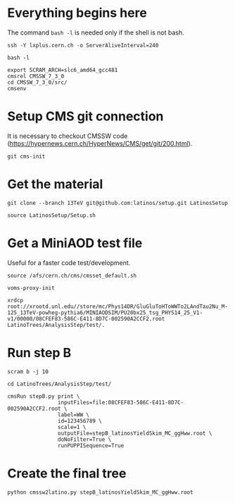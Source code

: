 Everything begins here
====

The command `bash -l` is needed only if the shell is not bash.

    ssh -Y lxplus.cern.ch -o ServerAliveInterval=240

    bash -l

    export SCRAM_ARCH=slc6_amd64_gcc481
    cmsrel CMSSW_7_3_0
    cd CMSSW_7_3_0/src/
    cmsenv


Setup CMS git connection
====

It is necessary to checkout CMSSW code (https://hypernews.cern.ch/HyperNews/CMS/get/git/200.html).

    git cms-init

    
Get the material
====

    git clone --branch 13TeV git@github.com:latinos/setup.git LatinosSetup

    source LatinosSetup/Setup.sh


Get a MiniAOD test file
====

Useful for a faster code test/development.

    source /afs/cern.ch/cms/cmsset_default.sh

    voms-proxy-init

    xrdcp root://xrootd.unl.edu//store/mc/Phys14DR/GluGluToHToWWTo2LAndTau2Nu_M-125_13TeV-powheg-pythia6/MINIAODSIM/PU20bx25_tsg_PHYS14_25_V1-v1/00000/08CFEF83-586C-E411-8D7C-002590A2CCF2.root LatinoTrees/AnalysisStep/test/.


Run step B
====

    scram b -j 10

    cd LatinoTrees/AnalysisStep/test/

    cmsRun stepB.py print \
                    inputFiles=file:08CFEF83-586C-E411-8D7C-002590A2CCF2.root \
                    label=WW \
                    id=123456789 \
                    scale=1 \
                    outputFile=stepB_latinosYieldSkim_MC_ggHww.root \
                    doNoFilter=True \
                    runPUPPISequence=True


Create the final tree
====

    python cmssw2latino.py stepB_latinosYieldSkim_MC_ggHww.root
